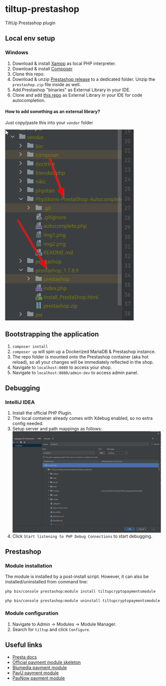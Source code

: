# tiltup-prestashop

TiltUp Prestashop plugin

## Local env setup

### Windows

1. Download & install [Xampp](https://sourceforge.net/projects/xampp/files/XAMPP%20Windows/7.4.33/) as local PHP
   interpreter.
2. Download & install [Composer](https://getcomposer.org/download/)
3. Clone this repo.
4. Download & unzip [Prestashop release](https://github.com/PrestaShop/PrestaShop/releases/tag/1.7.8.9) to a dedicated
      folder. Unzip the `prestashop.zip` file inside as well.
5. Add Prestashop "binaries" as External Library in your IDE.
6. Clone and add [this repo](https://github.com/julienbourdeau/PhpStorm-PrestaShop-Autocomplete) as External Library in
   your IDE for code autocompletion.

#### How to add something as an external library?  
Just copy/paste this into your `vendor` folder  

![intellij-external-library-setup.png](assets/readme/intellij-external-library-setup.png)

## Bootstrapping the application

1. `composer install`
2. `composer up` will spin up a Dockerized MariaDB & Prestashop instance.
2. The repo folder is mounted onto the Prestashop container (aka hot reload), so all your changes will be immediately
   reflected in the shop.
3. Navigate to `localhost:8080` to access your shop.
4. Navigate to `localhost:8080/admin-dev` to access admin panel.

## Debugging

### IntelliJ IDEA

1. Install the official PHP Plugin.
2. The local container already comes with Xdebug enabled, so no extra config needed.
3. Setup server and path mappings as follows:![intellij-debug-setup.png](assets/readme/intellij-debug-setup.png)
4. Click `Start listening to PHP Debug Connections` to start debugging.

## Prestashop

### Module installation

The module is installed by a post-install script. However, it can also be installed/uninstalled from command line:

```shell
php bin/console prestashop:module install tiltupcryptopaymentsmodule
```

```shell
php bin/console prestashop:module uninstall tiltupcryptopaymentsmodule
```

### Module configuration

1. Navigate to Admin -> Modules -> Module Manager.
2. Search for `tiltup` and click `Configure`.

## Useful links

- [Presta docs](https://devdocs.prestashop-project.org/1.7/modules/creation/tutorial/)
- [Official payment module skeleton](https://github.com/PrestaShop/paymentexample)
- [Blumedia payment module](https://github.com/bluepayment-plugin/prestashop-plugin-1.7)
- [PayU payment module](https://github.com/PayU-EMEA/plugin_prestashop)
- [PayNow payment module](https://github.com/pay-now/paynow-prestashop)
